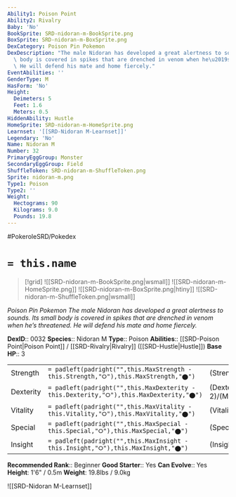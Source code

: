 ```yaml
---
Ability1: Poison Point
Ability2: Rivalry
Baby: 'No'
BookSprite: SRD-nidoran-m-BookSprite.png
BoxSprite: SRD-nidoran-m-BoxSprite.png
DexCategory: Poison Pin Pokemon
DexDescription: "The male Nidoran has developed a great alertness to sounds. Its small\
  \ body is covered in spikes that are drenched in venom when he\u2019s threatened.\
  \ He will defend his mate and home fiercely."
EventAbilities: ''
GenderType: M
HasForm: 'No'
Height:
  Deimeters: 5
  Feet: 1.6
  Meters: 0.5
HiddenAbility: Hustle
HomeSprite: SRD-nidoran-m-HomeSprite.png
Learnset: '[[SRD-Nidoran M-Learnset]]'
Legendary: 'No'
Name: Nidoran M
Number: 32
PrimaryEggGroup: Monster
SecondaryEggGroup: Field
ShuffleToken: SRD-nidoran-m-ShuffleToken.png
Sprite: nidoran-m.png
Type1: Poison
Type2: ''
Weight:
  Hectograms: 90
  Kilograms: 9.0
  Pounds: 19.8
---
```


#PokeroleSRD/Pokedex

# `= this.name`

> [!grid]
> ![[SRD-nidoran-m-BookSprite.png|wsmall]]
> ![[SRD-nidoran-m-HomeSprite.png]]
> ![[SRD-nidoran-m-BoxSprite.png|htiny]]
> ![[SRD-nidoran-m-ShuffleToken.png|wsmall]]


*Poison Pin Pokemon*
*The male Nidoran has developed a great alertness to sounds. Its small body is covered in spikes that are drenched in venom when he’s threatened. He will defend his mate and home fiercely.*

**DexID**:: 0032
**Species**:: Nidoran M
**Type**:: Poison
**Abilities**:: [[SRD-Poison Point|Poison Point]] / [[SRD-Rivalry|Rivalry]] ([[SRD-Hustle|Hustle]])
**Base HP**:: 3

|           |                                                                                        |                                          |
| --------- | -------------------------------------------------------------------------------------- | ---------------------------------------- |
| Strength  | `= padleft(padright("",this.MaxStrength - this.Strength,"⭘"),this.MaxStrength,"⬤")`    | (Strength::2)/(MaxStrength::4)   |
| Dexterity | `= padleft(padright("",this.MaxDexterity - this.Dexterity,"⭘"),this.MaxDexterity,"⬤")` | (Dexterity:: 2)/(MaxDexterity::4) |
| Vitality  | `= padleft(padright("",this.MaxVitality - this.Vitality,"⭘"),this.MaxVitality,"⬤")`    | (Vitality::1)/(MaxVitality::3)   |
| Special   | `= padleft(padright("",this.MaxSpecial - this.Special,"⭘"),this.MaxSpecial,"⬤")`       | (Special::1)/(MaxSpecial::3)     |
| Insight   | `= padleft(padright("",this.MaxInsight - this.Insight,"⭘"),this.MaxInsight,"⬤")`       | (Insight::1)/(MaxInsight::3)     |


**Recommended Rank**:: Beginner
**Good Starter**:: Yes
**Can Evolve**:: Yes
**Height**: 1'6" / 0.5m
**Weight**: 19.8lbs / 9.0kg

![[SRD-Nidoran M-Learnset]]